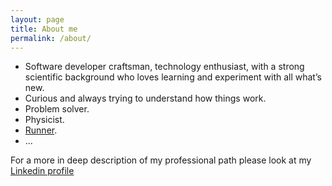 ```yaml
---
layout: page
title: About me
permalink: /about/
---
```

* Software developer craftsman, technology enthusiast, with a strong scientific background who loves learning and experiment with all what’s new.
* Curious and always trying to understand how things work.
* Problem solver.
* Physicist.
* [Runner](https://www.strava.com/athletes/20594103).
* ...

For a more in deep description of my professional path please look at my [Linkedin profile](https://linkedin.com/in/zaccheo-bagnati)
